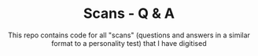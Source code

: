 <div align="center">
  
  # Scans - Q & A
  
  This repo contains code for all "scans" (questions and answers in a similar format to a personality test) that I have digitised
  
</div>
